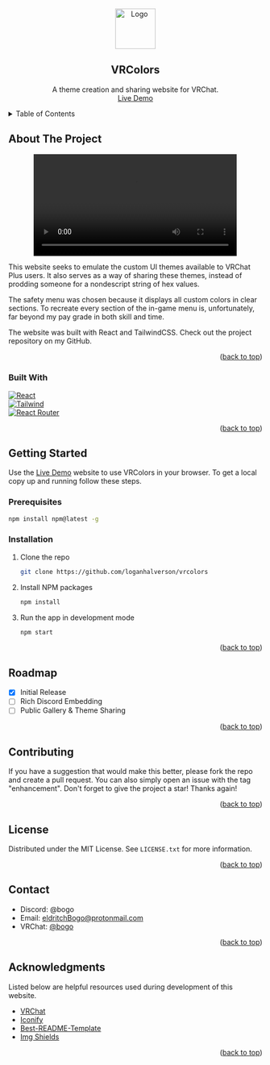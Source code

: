 <a name="readme-top"></a>

<!-- PROJECT LOGO -->
<br />
<div align="center">
  <a href="https://github.com/othneildrew/Best-README-Template">
    <img src="images/logo.png" alt="Logo" width="80" height="80">
  </a>

  <h2 align="center">VRColors</h2>

  <p align="center">
    A theme creation and sharing website for VRChat.
    <br />
    <a href="https://warm-empanada-0fb072.netlify.app/">Live Demo</a>
  </p>
</div>

<!-- TABLE OF CONTENTS -->
<details>
  <summary>Table of Contents</summary>
  <ol>
    <li>
      <a href="#about-the-project">About The Project</a>
      <ul>
        <li><a href="#built-with">Built With</a></li>
      </ul>
    </li>
    <li>
      <a href="#getting-started">Getting Started</a>
      <ul>
        <li><a href="#prerequisites">Prerequisites</a></li>
        <li><a href="#installation">Installation</a></li>
      </ul>
    </li>
    <!-- <li><a href="#usage">Usage</a></li> -->
    <li><a href="#roadmap">Roadmap</a></li>
    <li><a href="#contributing">Contributing</a></li>
    <li><a href="#license">License</a></li>
    <li><a href="#contact">Contact</a></li>
    <li><a href="#acknowledgments">Acknowledgments</a></li>
  </ol>
</details>

<!-- ABOUT THE PROJECT -->

## About The Project

<div align="center">
  <video controls width="80%">
    <source src="public/vrcolorsDemo.webm" type="video/webm"/>
  </video>
</div>

This website seeks to emulate the custom UI themes available to VRChat Plus users. It also serves as a way of sharing these themes, instead of prodding someone for a nondescript string of hex values.

The safety menu was chosen because it displays all custom colors in clear sections. To recreate every section of the in-game menu is, unfortunately, far beyond my pay grade in both skill and time.

The website was built with React and TailwindCSS. Check out the project repository on my GitHub.

<p align="right">(<a href="#readme-top">back to top</a>)</p>

### Built With

[![React][React.js]][React-url] <br/>
[![Tailwind][Tailwind]][Tailwind-url] <br/>
[![React Router][React-router]][React-router-url]

<p align="right">(<a href="#readme-top">back to top</a>)</p>

<!-- GETTING STARTED -->

## Getting Started

Use the <a href="https://warm-empanada-0fb072.netlify.app/">Live Demo</a> website to use VRColors in your browser.
To get a local copy up and running follow these steps.

### Prerequisites

```sh
npm install npm@latest -g
```

### Installation

1. Clone the repo
   ```sh
   git clone https://github.com/loganhalverson/vrcolors
   ```
2. Install NPM packages
   ```sh
   npm install
   ```
3. Run the app in development mode
   ```js
   npm start
   ```

<p align="right">(<a href="#readme-top">back to top</a>)</p>

<!-- ROADMAP -->

## Roadmap

- [x] Initial Release
- [ ] Rich Discord Embedding
- [ ] Public Gallery & Theme Sharing

<p align="right">(<a href="#readme-top">back to top</a>)</p>

<!-- CONTRIBUTING -->

## Contributing

If you have a suggestion that would make this better, please fork the repo and create a pull request. You can also simply open an issue with the tag "enhancement".
Don't forget to give the project a star! Thanks again!

<p align="right">(<a href="#readme-top">back to top</a>)</p>

<!-- LICENSE -->

## License

Distributed under the MIT License. See `LICENSE.txt` for more information.

<p align="right">(<a href="#readme-top">back to top</a>)</p>

<!-- CONTACT -->

## Contact

<ul>
<li>
Discord: @bogo
</li>

<li>
Email: <a href="mailto:eldritchBogo@protonmail.com">eldritchBogo@protonmail.com</a>
</li>

<li>
VRChat:
<a href="https://vrchat.com/home/user/usr_ff8ccfd8-d9f2-425a-8c6f-017da35f7153">@bogo</a>
</li>

</ul>

<p align="right">(<a href="#readme-top">back to top</a>)</p>

<!-- ACKNOWLEDGMENTS -->

## Acknowledgments

Listed below are helpful resources used during development of this website.

- [VRChat](https://vrchat.com/home)
- [Iconify](https://iconify.design/)
- [Best-README-Template](https://github.com/othneildrew/Best-README-Template/tree/master)
- [Img Shields](https://shields.io)

<p align="right">(<a href="#readme-top">back to top</a>)</p>

<!-- MARKDOWN LINKS & IMAGES -->
<!-- https://www.markdownguide.org/basic-syntax/#reference-style-links -->

[React.js]: https://img.shields.io/badge/React-20232A?style=for-the-badge&logo=react&logoColor=61DAFB
[React-url]: https://reactjs.org/
[Tailwind]: https://img.shields.io/badge/Tailwind_CSS-38B2AC?style=for-the-badge&logo=tailwind-css&logoColor=white
[Tailwind-url]: https://tailwindcss.com/
[React-router]: https://img.shields.io/badge/React_Router-CA4245?style=for-the-badge&logo=react-router&logoColor=white
[React-router-url]: https://reactrouter.com/en/main
